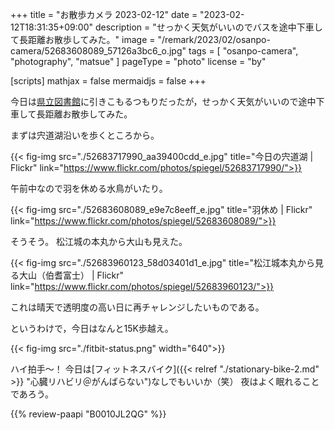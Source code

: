 +++
title = "お散歩カメラ 2023-02-12"
date =  "2023-02-12T18:31:35+09:00"
description = "せっかく天気がいいのでバスを途中下車して長距離お散歩してみた。"
image = "/remark/2023/02/osanpo-camera/52683608089_57126a3bc6_o.jpg"
tags = [ "osanpo-camera", "photography", "matsue" ]
pageType = "photo"
license = "by"

[scripts]
  mathjax = false
  mermaidjs = false
+++

今日は[県立図書館][島根県立図書館]に引きこもるつもりだったが，せっかく天気がいいので途中下車して長距離お散歩してみた。

まずは宍道湖沿いを歩くところから。

{{< fig-img src="./52683717990_aa39400cdd_e.jpg" title="今日の宍道湖 | Flickr" link="https://www.flickr.com/photos/spiegel/52683717990/">}}

午前中なので羽を休める水鳥がいたり。

{{< fig-img src="./52683608089_e9e7c8eeff_e.jpg" title="羽休め | Flickr" link="https://www.flickr.com/photos/spiegel/52683608089/">}}

そうそう。
松江城の本丸から大山も見えた。

{{< fig-img src="./52683960123_58d03401d1_e.jpg" title="松江城本丸から見る大山（伯耆富士） | Flickr" link="https://www.flickr.com/photos/spiegel/52683960123/">}}

これは晴天で透明度の高い日に再チャレンジしたいものである。

というわけで，今日はなんと15K歩越え。

{{< fig-img src="./fitbit-status.png" width="640">}}

ハイ拍手〜！ 今日は[フィットネスバイク]({{< relref "./stationary-bike-2.md" >}} "心臓リハビリ＠がんばらない")なしでもいいか（笑） 夜はよく眠れることであろう。


[島根県立図書館]: https://www.library.pref.shimane.lg.jp/


{{% review-paapi "B0010JL2QG" %}} <!-- プリキュア５、フル・スロットル GO GO！ -->
